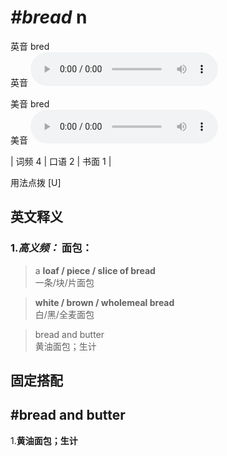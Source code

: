 # ***\#bread*** n
英音 bred  
英音
<audio src="./media/bread-B.aac" controls="controls"></audio>

美音 bred  
美音
<audio src="./media/bread.aac" controls="controls"></audio>



| 词频 4 | 口语 2 | 书面 1 |  

用法点拨  [U]

英文释义
---
### 1.*高义频：* **面包：**  

 > a **loaf / piece / slice of bread**  
 > 一条/块/片面包    

 > **white / brown / wholemeal bread**  
 > 白/黑/全麦面包    

 > bread and butter  
 > 黄油面包；生计    


固定搭配
---
## \#bread and butter
1.**黄油面包；生计**  


